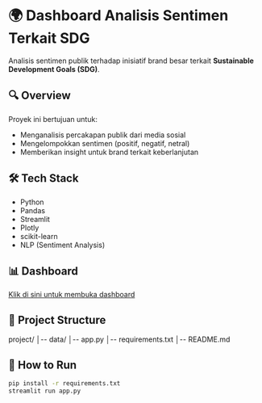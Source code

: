 # 🌍 Dashboard Analisis Sentimen Terkait SDG

Analisis sentimen publik terhadap inisiatif brand besar terkait **Sustainable Development Goals (SDG)**.

## 🔍 Overview
Proyek ini bertujuan untuk:
- Menganalisis percakapan publik dari media sosial
- Mengelompokkan sentimen (positif, negatif, netral)
- Memberikan insight untuk brand terkait keberlanjutan

## 🛠️ Tech Stack
- Python
- Pandas
- Streamlit
- Plotly
- scikit-learn
- NLP (Sentiment Analysis)

## 📊 Dashboard
[Klik di sini untuk membuka dashboard](https://link-streamlit-kamu.com)

## 📂 Project Structure
project/
│-- data/
│-- app.py
│-- requirements.txt
│-- README.md


## 🚀 How to Run
```bash
pip install -r requirements.txt
streamlit run app.py
